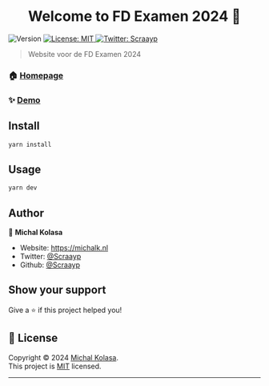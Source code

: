 <h1 align="center">Welcome to FD Examen 2024 👋</h1>
<p>
  <img alt="Version" src="https://img.shields.io/badge/version-1.0-blue.svg?cacheSeconds=2592000" />
  <a href="none" target="_blank">
    <img alt="License: MIT" src="https://img.shields.io/badge/License-MIT-yellow.svg" />
  </a>
  <a href="https://twitter.com/Scraayp" target="_blank">
    <img alt="Twitter: Scraayp" src="https://img.shields.io/twitter/follow/Scraayp.svg?style=social" />
  </a>
</p>

> Website voor de FD Examen 2024

### 🏠 [Homepage](brouwwereld.vercel.app)

### ✨ [Demo](brouwwereld.vercel.app)

## Install

```sh
yarn install
```

## Usage

```sh
yarn dev
```

## Author

👤 **Michal Kolasa**

- Website: https://michalk.nl
- Twitter: [@Scraayp](https://twitter.com/Scraayp)
- Github: [@Scraayp](https://github.com/Scraayp)

## Show your support

Give a ⭐️ if this project helped you!

## 📝 License

Copyright © 2024 [Michal Kolasa](https://github.com/Scraayp).<br />
This project is [MIT](none) licensed.

---

